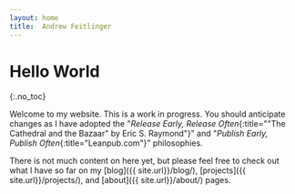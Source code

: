```yaml
---
layout: home
title:  Andrew Feitlinger
---
```


# Hello World
{:.no_toc}

Welcome to my website. This is a work in progress. You should anticipate changes as I have adopted the "_Release Early, Release Often_{:title="\"The Cathedral and the Bazaar\" by Eric S. Raymond"}" and "_Publish Early, Publish Often_{:title="Leanpub.com"}" philosophies.

There is not much content on here yet, but please feel free to check out what I have so far on my [blog]({{ site.url}}/blog/), [projects]({{ site.url}}/projects/), and [about]({{ site.url}}/about/) pages.
